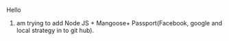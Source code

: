 Hello
1) am trying to add Node JS + Mangoose+ Passport(Facebook, google and local strategy in to git hub).
